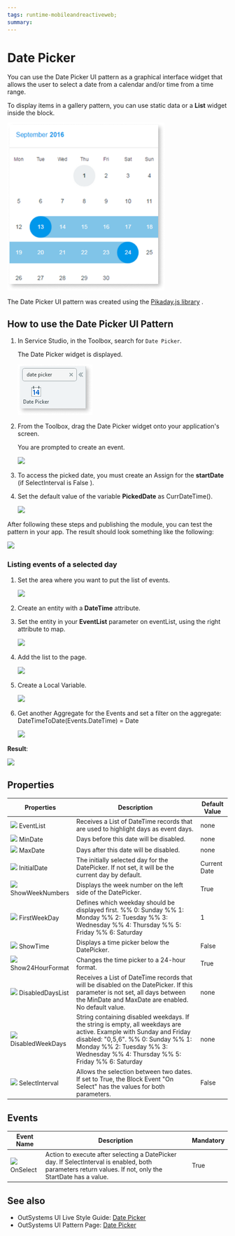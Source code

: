 ```yaml
---
tags: runtime-mobileandreactiveweb;  
summary: 
---
```


# Date Picker

You can use the Date Picker UI pattern as a graphical interface widget that allows the user to select a date from a calendar and/or time from a time range.

To display items in a gallery pattern, you can use static data or a **List** widget inside the block. 

![](images/datepickercalendar.png)  

The Date Picker UI pattern was created using the [Pikaday.js
library](https://github.com/dbushell/Pikaday/blob/master/README.md "https://github.com/dbushell/Pikaday/blob/master/README.md") .


## How to use the Date Picker UI Pattern

1. In Service Studio, in the Toolbox, search for `Date Picker`.
  
     The Date Picker widget is displayed.
   
    ![](images/datepicker-widget.png)  
  
1. From the Toolbox, drag the Date Picker widget onto your application's screen.

    You are prompted to create an event.
    
    ![](images/datepicker_create_an_event.png?width=500)


1. To access the picked date, you must create an Assign for the
**startDate** (if SelectInterval is False ).

1. Set the default value of the variable **PickedDate** as CurrDateTime().

    ![](images/datepicker_start.png)

After following these steps and publishing the module, you can test the pattern in your app. The result should look something like the following:

![](images/datepicker_BasicExample.gif)



### Listing events of a selected day

1. Set the area where you want to put the list of events.

    ![](images/add_new_date.png)

1. Create an entity with a **DateTime** attribute.

1. Set the entity in your **EventList** parameter on eventList, using the
right attribute to map.

    ![](images/interaction_datepicker.png)  

1. Add the list to the page.

    ![](images/date_time.png)  

1. Create a Local Variable.

    ![](images/date_local_variable.png)  

1. Get another Aggregate for the Events and set a filter on the aggregate:  
DateTimeToDate(Events.DateTime) = Date

    ![](images/datepicker_filter.png)

**Result**:

   ![](images/datepicker_Profit.gif) 

## Properties

| **Properties** |  **Description** |  **Default Value** |
|---|---|---|
| ![](images/input.png)  EventList  |  Receives a List of DateTime records that are used to highlight days as event days. |  none |
| ![](images/input.png) MinDate  |  Days before this date will be disabled. |  none  |
| ![](images/input.png) MaxDate  |  Days after this date will be disabled.  | none |  
| ![](images/input.png) InitialDate  |  The initially selected day for the DatePicker. If not set, it will be the current day by default.  |  Current Date | 
| ![](images/input.png) ShowWeekNumbers  |  Displays the week number on the left side of the DatePicker.  |  True  |
| ![](images/input.png) FirstWeekDay  |  Defines which weekday should be displayed first. %%  0: Sunday %% 1: Monday %% 2: Tuesday %% 3: Wednesday %% 4: Thursday %% 5: Friday %% 6: Saturday | 1 |
| ![](images/input.png) ShowTime  |  Displays a time picker below the DatePicker.  |  False |  
| ![](images/input.png) Show24HourFormat  |  Changes the time picker to a 24-hour format.  |  True  |
| ![](images/input.png) DisabledDaysList  |  Receives a List of DateTime records that will be disabled on the DatePicker. If this parameter is not set, all days between the MinDate and MaxDate are enabled. No default value.  |  none |  
| ![](images/input.png) DisabledWeekDays  |  String containing disabled weekdays. If the string is empty, all weekdays are active. Example with Sunday and Friday disabled: "0,5,6". %% 0: Sunday %% 1: Monday %% 2: Tuesday %% 3: Wednesday %% 4: Thursday %% 5: Friday %% 6: Saturday  |  none  |
|![](images/input.png) SelectInterval  |  Allows the selection between two dates. If set to True, the Block Event "On Select" has the values for both parameters.  |  False |  
  
## Events

| **Event Name** |  **Description** |  **Mandatory**  |
| ---|---|--- |  
| ![](images/Event.png) OnSelect | Action to execute after selecting a DatePicker day. If SelectInterval is enabled, both parameters return values. If not, only the StartDate has a value.  |  True  |

## See also
* OutSystems UI Live Style Guide: [Date Picker](https://outsystemsui.outsystems.com/WebStyleGuidePreview/DatePicker.aspx)
* OutSystems UI Pattern Page: [Date Picker](https://outsystemsui.outsystems.com/OutSystemsUIWebsite/PatternDetail?PatternId=31)